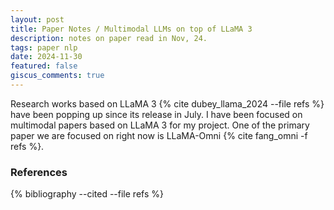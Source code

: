 ```yaml
---
layout: post
title: Paper Notes / Multimodal LLMs on top of LLaMA 3
description: notes on paper read in Nov, 24.
tags: paper nlp
date: 2024-11-30
featured: false
giscus_comments: true
---
```


Research works based on LLaMA 3 {% cite dubey_llama_2024 --file refs %} have been popping up since its release in July. I have been focused on multimodal papers based on LLaMA 3 for my project. One of the primary paper we are focused on right now is LLaMA-Omni {% cite fang_omni -f refs %}.

### References
<div class="publications">
{% bibliography --cited --file refs %}
<divww>